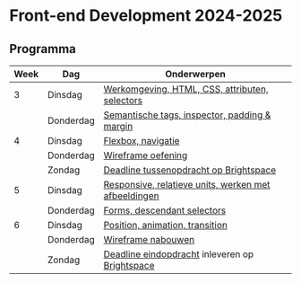 # Front-end Development 2024-2025

## Programma

| Week | Dag       | Onderwerpen                                                                                                                    | 
|------|-----------|--------------------------------------------------------------------------------------------------------------------------------|
| 3    | Dinsdag   | [Werkomgeving, HTML, CSS, attributen, selectors](./les1)                                                              |                                                          
|      | Donderdag | [Semantische tags, inspector, padding & margin](./les2)                                                             |                                                          
| 4    | Dinsdag   | [Flexbox, navigatie](./les3)                                                                                          |                                                                            
|      | Donderdag | [Wireframe oefening](./les4)                                                                                        |  
|      | Zondag    | [Deadline tussenopdracht op Brightspace](https://brightspace.hr.nl/d2l/le/lessons/28886/topics/169219)                         |
| 5    | Dinsdag   | [Responsive, relatieve units, werken met afbeeldingen](./les5)                                                        |                                                           
|      | Donderdag | [Forms, descendant selectors](./les6)                                                                                   |                                                           
| 6    | Dinsdag   | [Position, animation, transition](./les7)                                                                             |                                                          
|      | Donderdag | [Wireframe nabouwen](eindopdracht)                                                                                             |
|      | Zondag    | [Deadline eindopdracht](eindopdracht) inleveren op [Brightspace](https://brightspace.hr.nl/d2l/le/lessons/28886/topics/187340) |
